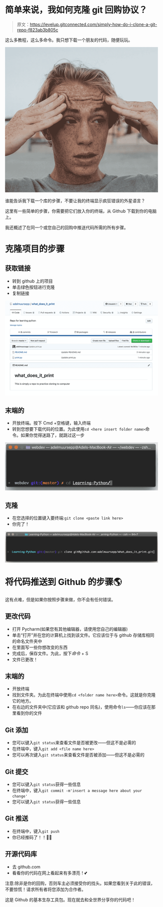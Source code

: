 # 简单来说，我如何克隆 git 回购协议？

> 原文：<https://levelup.gitconnected.com/simply-how-do-i-clone-a-git-repo-f823ab3b805c>

这么多教程，这么多命令。我只想下载一个朋友的代码，随便玩玩。

![](img/ccd5d57680eea1d7ce8495f6d5adce25.png)

谁能告诉我下载一个库的步骤，不要让我的终端显示疯狂错误的外星语言？

这里有一些简单的步骤，你需要把它们放入你的终端，从 Github 下载到你的电脑上。

我还概述了在同一个或您自己的回购中推送代码所需的所有步骤。

# 克隆项目的步骤

## 获取链接

*   转到 github 上的项目
*   单击绿色按钮进行克隆
*   复制链接

![](img/b2253d567c27fbcfba504bf1698ab5c5.png)

## 末端的

*   开放终端。按下 Cmd +空格键，输入终端
*   转到您想要下载代码的位置。为此使用`cd <here insert folder name>`命令。如果你觉得迷路了，就跳过这一步

![](img/7fd40e4a30317e6ef464894495161400.png)

## 克隆

*   在您选择的位置键入要终端:`git clone <paste link here>`
*   你完了！

![](img/2a5ecfed8a54a24b3677078c1b0f619c.png)

# 将代码推送到 Github 的步骤🌎

这有点难，但是如果你按照步骤来做，你不会有任何错误。

## 更改代码

*   打开 Pycharm(如果您有其他编辑器，请使用您自己的编辑器)
*   单击“打开”并在您的计算机上找到该文件。它应该位于与 github 存储库相同的命名文件夹中
*   在里面写一些你想改变的东西
*   完成后，保存文件。为此，按下*命令* + S
*   文件已更改！

## 末端的

*   开放终端
*   找到文件夹。为此在终端中使用`cd <folder name here>`命令。这就是你克隆它的地方。
*   在右边的文件夹中(它应该和 github repo 同名)，使用命令`ls`——你应该在那里看到你的文件

## Git 添加

*   您可以键入`git status`来查看文件是否被更改——但这不是必需的
*   在终端中，键入`git add <file name here>`
*   您可以再次键入`git status`来查看文件是否被添加——但这不是必需的

## Git 提交

*   您可以键入`git status`获得一些信息
*   在终端中，键入`git commit -m'insert a message here about your change'`
*   您可以键入`git status`获得一些信息

## Git 推送

*   在终端中，键入`git push`
*   你已经推码了！！🥳🎉

## 开源代码库

*   去 github.com
*   看看你的代码在网上看起来有多漂亮！💕

注意:除非是你的回购，否则车主必须接受你的找头。如果您看到关于此的错误，不要惊慌！请求所有者将您添加为合作者。

这是 Github 的基本生存工具包。现在就去和全世界分享你的代码吧！